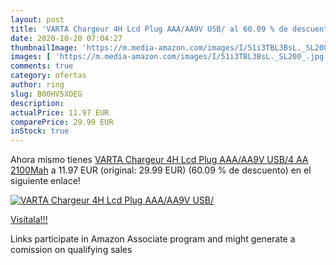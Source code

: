 ```yaml
---
layout: post
title: 'VARTA Chargeur 4H Lcd Plug AAA/AA9V USB/ al 60.09 % de descuento'
date: 2020-10-20 07:04:27
thumbnailImage: 'https://m.media-amazon.com/images/I/51i3TBL3BsL._SL200_.jpg'
images: [ 'https://m.media-amazon.com/images/I/51i3TBL3BsL._SL200_.jpg' ]
comments: true
category: ofertas
author: ring
slug: B00HV5XOEG
description:
actualPrice: 11.97 EUR
comparePrice: 29.99 EUR
inStock: true
---
```


Ahora mismo tienes [VARTA Chargeur 4H Lcd Plug AAA/AA9V USB/4 AA 2100Mah](https://www.amazon.fr/dp/B00HV5XOEG/?tag=tolees0d-21) a 11.97 EUR (original: 29.99 EUR) (60.09 %  de descuento) en el siguiente enlace!

[![VARTA Chargeur 4H Lcd Plug AAA/AA9V USB/](https://m.media-amazon.com/images/I/51i3TBL3BsL._SL200_.jpg)](https://www.amazon.fr/dp/B00HV5XOEG/?tag=tolees0d-21)

[Visítala!!!](https://www.amazon.fr/dp/B00HV5XOEG/?tag=tolees0d-21)

Links participate in Amazon Associate program and might generate a comission on qualifying sales
